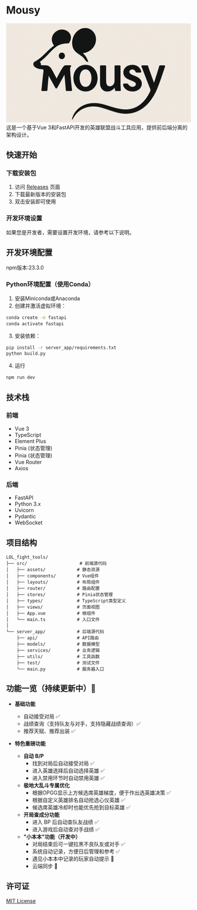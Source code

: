 # Mousy
![Mousy Logo](Mousy_Logo.png)
这是一个基于Vue 3和FastAPI开发的英雄联盟战斗工具应用，提供前后端分离的架构设计。

## 快速开始

### 下载安装包
1. 访问 [Releases](https://github.com/your-username/Mousy/releases) 页面
2. 下载最新版本的安装包
3. 双击安装即可使用

### 开发环境设置
如果您是开发者，需要设置开发环境，请参考以下说明。

## 开发环境配置
npm版本:23.3.0

### Python环境配置（使用Conda）
1. 安装Miniconda或Anaconda
2. 创建并激活虚拟环境：
```bash
conda create -n fastapi
conda activate fastapi
```
3. 安装依赖：
```bash
pip install -r server_app/requirements.txt
python build.py
```

4. 运行
```bash
npm run dev
```

## 技术栈

### 前端
- Vue 3
- TypeScript
- Element Plus
- Pinia (状态管理)
- Pinia (状态管理)
- Vue Router
- Axios

### 后端
- FastAPI
- Python 3.x
- Uvicorn
- Pydantic
- WebSocket

## 项目结构

```
LOL_fight_tools/
├── src/                    # 前端源代码
│   ├── assets/            # 静态资源
│   ├── components/        # Vue组件
│   ├── layouts/           # 布局组件
│   ├── router/            # 路由配置
│   ├── stores/            # Pinia状态管理
│   ├── types/             # TypeScript类型定义
│   ├── views/             # 页面视图
│   ├── App.vue            # 根组件
│   └── main.ts            # 入口文件
│
└── server_app/            # 后端源代码
    ├── api/               # API路由
    ├── models/            # 数据模型
    ├── services/          # 业务逻辑
    ├── utils/             # 工具函数
    ├── test/              # 测试文件
    └── main.py            # 服务器入口
```

## 功能一览（持续更新中）🥰

- **基础功能**
  - 自动接受对局 ✅
  - 战绩查询（支持队友与对手，支持隐藏战绩查询）✅
  - 推荐天赋、推荐出装 ✅

- **特色重磅功能**
  - **自动 B/P** 
    - 找到对局后自动接受对局 ✅
    - 进入英雄选择后自动选择英雄 ✅
    - 进入禁用环节时自动禁用英雄 ✅
  - **极地大乱斗专属优化**
    - 根据OPGG显示上方候选席英雄梯度，便于作出选英雄决策 ✅
    - 根据自定义英雄排名自动抢选心仪英雄 ✅
    - 候选席英雄冷却时也能优先抢到目标英雄 ✅
  - **开局查成分功能**
    - 进入 BP 后自动查队友战绩 ✅
    - 进入游戏后自动查对手战绩 ✅
  - **"小本本"功能（开发中）**
    - 对局结束后可一键拉黑不良队友或对手 ✅
    - 系统自动记录，方便日后管理和参考 ✅
    - 遇见小本本中记录的玩家自动提示 🚧
    - 云端同步 🚧

## 许可证

[MIT License](LICENSE) 